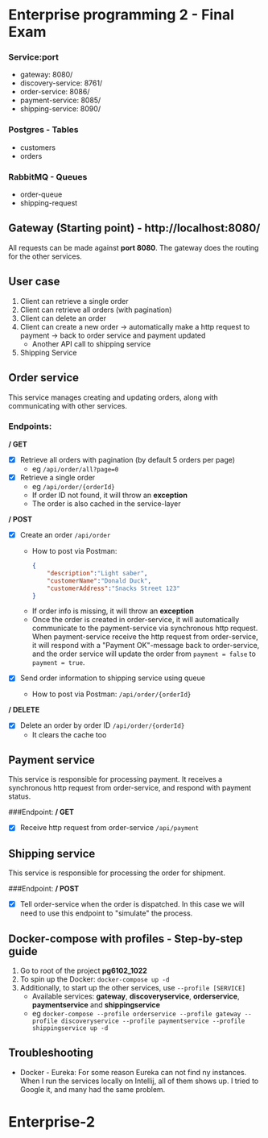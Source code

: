 # Enterprise programming 2 - Final Exam

### Service:port
* gateway: 8080/
* discovery-service: 8761/
* order-service: 8086/
* payment-service: 8085/
* shipping-service: 8090/

### Postgres - Tables
* customers
* orders

### RabbitMQ - Queues
* order-queue
* shipping-request

## Gateway (Starting point) - http://localhost:8080/

All requests can be made against **port 8080**. The gateway does the routing for the other services.  

## User case
 
1. Client can retrieve a single order
2. Client can retrieve all orders (with pagination)
3. Client can delete an order
4. Client can create a new order -> automatically make a http request to payment -> back to order service and payment updated
   * Another API call to shipping service 
5. Shipping Service 

## Order service 

This service manages creating and updating orders, along with communicating with other services.

### Endpoints:
**/ GET**
* [x] Retrieve all orders with pagination (by default 5 orders per page)
  * eg ``/api/order/all?page=0``
* [x] Retrieve a single order
  * eg ``/api/order/{orderId}``
  * If order ID not found, it will throw an **exception**
  * The order is also cached in the service-layer 

**/ POST**
* [x] Create an order ``/api/order``
  * How to post via Postman:
    ````json
    {
        "description":"Light saber",
        "customerName":"Donald Duck",
        "customerAddress":"Snacks Street 123"
    }
    ```` 
  * If order info is missing, it will throw an **exception**
  * Once the order is created in order-service, it will automatically communicate to the payment-service via synchronous http request. When payment-service receive the http request from order-service, it will respond with a "Payment OK"-message back to order-service, and the order service will update the order from ```payment = false``` to ```payment = true```. 
  

* [x] Send order information to shipping service using queue
  * How to post via Postman: ``/api/order/{orderId}``
  

**/ DELETE**
* [x] Delete an order by order ID ``/api/order/{orderId}``
  * It clears the cache too  

## Payment service 

This service is responsible for processing payment. It receives a synchronous http request from order-service, and respond with payment status. 

###Endpoint:
**/ GET**
* [x] Receive http request from order-service ``/api/payment``

## Shipping service 

This service is responsible for processing the order for shipment. 

###Endpoint:
**/ POST**
* [x] Tell order-service when the order is dispatched. In this case we will need to use this endpoint to "simulate" the process. 

## Docker-compose with profiles - Step-by-step guide

1. Go to root of the project **pg6102_1022**
2. To spin up the Docker: ``docker-compose up -d``
3. Additionally, to start up the other services, use ``--profile [SERVICE]``
   * Available services: **gateway**, **discoveryservice**, **orderservice**, **paymentservice** and **shippingservice**
   * eg ``docker-compose --profile orderservice --profile gateway --profile discoveryservice --profile paymentservice --profile shippingservice up -d``

## Troubleshooting

* Docker - Eureka: For some reason Eureka can not find ny instances. When I run the services locally on Intellij, all of them shows up. I tried to Google it, and many had the same problem. 
# Enterprise-2
